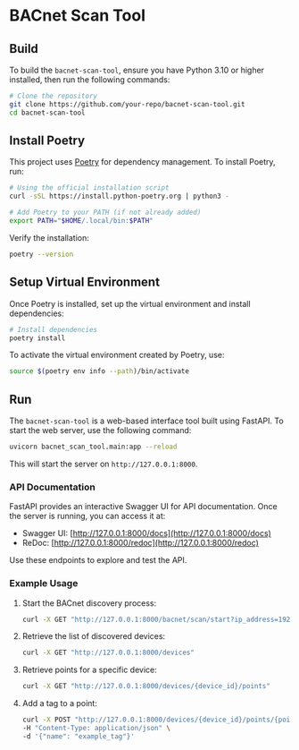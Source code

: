 # BACnet Scan Tool

## Build

To build the `bacnet-scan-tool`, ensure you have Python 3.10 or higher installed, then run the following commands:

```bash
# Clone the repository
git clone https://github.com/your-repo/bacnet-scan-tool.git
cd bacnet-scan-tool
```

## Install Poetry

This project uses [Poetry](https://python-poetry.org/) for dependency management. To install Poetry, run:

```bash
# Using the official installation script
curl -sSL https://install.python-poetry.org | python3 -

# Add Poetry to your PATH (if not already added)
export PATH="$HOME/.local/bin:$PATH"
```

Verify the installation:

```bash
poetry --version
```

## Setup Virtual Environment

Once Poetry is installed, set up the virtual environment and install dependencies:

```bash
# Install dependencies
poetry install
```

To activate the virtual environment created by Poetry, use:

```bash
source $(poetry env info --path)/bin/activate
```

## Run

The `bacnet-scan-tool` is a web-based interface tool built using FastAPI. To start the web server, use the following command:

```bash
uvicorn bacnet_scan_tool.main:app --reload
```

This will start the server on `http://127.0.0.1:8000`.

### API Documentation

FastAPI provides an interactive Swagger UI for API documentation. Once the server is running, you can access it at:

- Swagger UI: [http://127.0.0.1:8000/docs](http://127.0.0.1:8000/docs)
- ReDoc: [http://127.0.0.1:8000/redoc](http://127.0.0.1:8000/redoc)

Use these endpoints to explore and test the API.

### Example Usage

1. Start the BACnet discovery process:
   ```bash
   curl -X GET "http://127.0.0.1:8000/bacnet/scan/start?ip_address=192.168.1.1"
   ```

2. Retrieve the list of discovered devices:
   ```bash
   curl -X GET "http://127.0.0.1:8000/devices"
   ```

3. Retrieve points for a specific device:
   ```bash
   curl -X GET "http://127.0.0.1:8000/devices/{device_id}/points"
   ```

4. Add a tag to a point:
   ```bash
   curl -X POST "http://127.0.0.1:8000/devices/{device_id}/points/{point_id}/tags" \
   -H "Content-Type: application/json" \
   -d '{"name": "example_tag"}'
   ```
